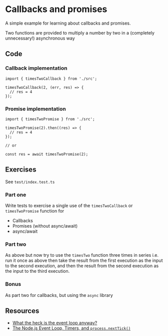 # Callbacks and promises

A simple example for learning about callbacks and promises.

Two functions are provided to multiply a number by two in a (completely unnecessary!) asynchronous way

## Code

### Callback implementation

```
import { timesTwoCallback } from './src';

timesTwoCallback(2, (err, res) => {
  // res = 4
});
```

### Promise implementation

```
import { timesTwoPromise } from './src';

timesTwoPromise(2).then((res) => {
  // res = 4
});

// or

const res = await timesTwoPromise(2);
```

## Exercises

See `test/index.test.ts`

### Part one

Write tests to exercise a single use of the `timesTwoCallback` or `timesTwoPromise` function for

- Callbacks
- Promises (without async/await)
- async/await

### Part two

As above but now try to use the `timesTwo` function three times in series i.e. run it once as above then take the result from the first execution as the input to the second execution, and then the result from the second execution as the input to the third execution.

### Bonus

As part two for callbacks, but using the `async` library

## Resources

- [What the heck is the event loop anyway?](https://www.youtube.com/watch?v=8aGhZQkoFbQ)
- [The Node.js Event Loop, Timers, and `process.nextTick()`](https://nodejs.org/en/docs/guides/event-loop-timers-and-nexttick)